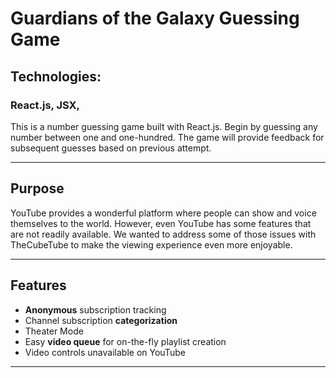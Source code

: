 <h1>
  <a href="http://guardians_guess.mattbarnett.io/" target="_blank">
    <!-- <img src="https://thecubetube.com/assets/images/ctube_logo.png" height="60"> -->
  </a>
  Guardians of the Galaxy Guessing Game
</h1>

## Technologies:
### React.js, JSX, 
This is a number guessing game built with React.js.  Begin by guessing any number between one and one-hundred.  The game will provide feedback for subsequent guesses based on previous attempt.
 

----
## Purpose
YouTube provides a wonderful platform where people can show and voice themselves to the world. However, even YouTube has some features that are not readily available. We wanted to address some of those issues with TheCubeTube to make the viewing experience even more enjoyable. 

----

## Features
- __Anonymous__ subscription tracking
- Channel subscription __categorization__
- Theater Mode
- Easy __video queue__ for on-the-fly playlist creation
- Video controls unavailable on YouTube


----



